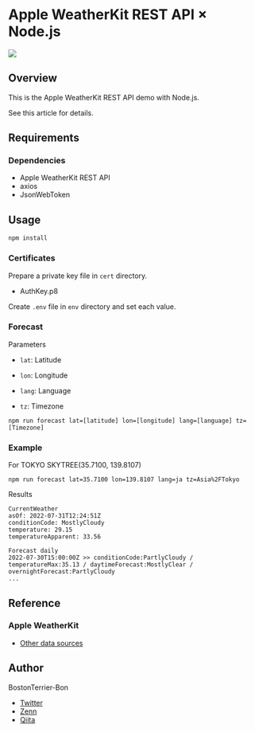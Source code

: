 # Apple WeatherKit REST API × Node.js

![](https://github.com/BostonTerrier-Bon/zenn-docs/blob/main/images/weatherkit/weatherkit-trademark.png)

## Overview

This is the Apple WeatherKit REST API demo with Node.js.

See this article for details.

## Requirements

### Dependencies

- Apple WeatherKit REST API
- axios
- JsonWebToken

## Usage

```shell
npm install
```

### Certificates

Prepare a private key file in `cert` directory.
- AuthKey.p8

Create `.env` file in `env` directory and set each value.


### Forecast

Parameters

- `lat`: Latitude

- `lon`: Longitude

- `lang`: Language

- `tz`: Timezone

```shell
npm run forecast lat=[latitude] lon=[longitude] lang=[language] tz=[Timezone]
```

### Example
For TOKYO SKYTREE(35.7100, 139.8107)

```shell
npm run forecast lat=35.7100 lon=139.8107 lang=ja tz=Asia%2FTokyo
```

Results
```
CurrentWeather
asOf: 2022-07-31T12:24:51Z
conditionCode: MostlyCloudy
temperature: 29.15
temperatureApparent: 33.56

Forecast daily
2022-07-30T15:00:00Z >> conditionCode:PartlyCloudy / temperatureMax:35.13 / daytimeForecast:MostlyClear / overnightForecast:PartlyCloudy
...
```



## Reference

### Apple WeatherKit
- [Other data sources](https://weatherkit.apple.com/legal-attribution.html)


## Author

BostonTerrier-Bon
- [Twitter](https://twitter.com/bosteri_bon)
- [Zenn](https://zenn.dev/bon)
- [Qiita](https://qiita.com/bosteri_bon)

